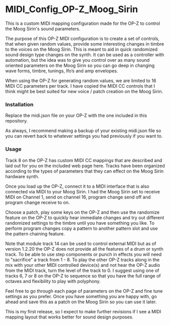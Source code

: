 # MIDI_Config_OP-Z_Moog_Sirin
This is a custom MIDI mapping configuration made for the OP-Z to control the Moog Sirin's sound parameters. 

The purpose of this OP-Z MIDI configuration is to create a set of controls, that when given random values, provide some interesting changes in timbre to the voices on the Moog Sirin. This is meant to aid in quick randomized sound design type changes on the synth. It can be used as a controller with automation, but the idea was to give you control over as many sound oriented parameters on the Moog Sirin so you can go deep in changing wave forms, timbre, tunings, lfo’s and amp envelopes. 

When using the OP-Z for generating random values, we are limited to 16 MIDI CC parameters per track. I have copied the MIDI CC controls that I think might be best suited for new voice / patch creation on the Moog Sirin. 

### Installation
Replace the midi.json file on your OP-Z with the one included in this repository. 

As always, I recommend making a backup of your existing midi.json file so you can revert back to whatever settings you had previously if you want to. 

### Usage
Track 8 on the OP-Z has custom MIDI CC mappings that are described and laid out for you on the included web page here. Tracks have been organized according to the types of parameters that they can effect on the Moog Sirin hardware synth. 

Once you load up the OP-Z, connect it to a MIDI interface that is also connected via MIDI to your Moog Sirin. I had the Moog Sirin set to receive MIDI on Channel 1, send on channel 16, program change send off and program change receive to on. 

Choose a patch, play some keys on the OP-Z and then use the randomize feature on the OP-Z to quickly hear immediate changes and try out different randomized settings to the timbre until you have something you like. To perform program changes copy a pattern to another pattern slot and use the pattern chaining feature.

Note that module track 14 can be used to control external MIDI but as of version 1.2.20 the OP-Z does not provide all the features of a drum or synth track. To be able to use step components or punch in effects you will need to "sacrifice" a track from 1 - 8. To play the other OP-Z tracks along in the mix with your other MIDI controlled device(s) and not hear the OP-Z audio from the MIDI track, turn the level of the track to 0. I suggest using one of tracks 6, 7 or 8 on the OP-Z to sequence so that you have the full range of octaves and flexibility to play with polyphony. 

Feel free to go through each page of parameters on the OP-Z and fine tune settings as you prefer. Once you have something you are happy with, go ahead and save this as a patch on the Moog Sirin so you can use it later. 

This is my first release, so I expect to make further revisions if I see a MIDI mapping layout that works better for sound design purposes. 

